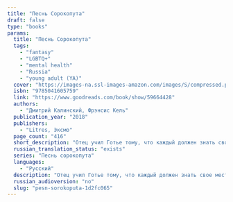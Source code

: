 ```yaml
---
title: "Песнь Сорокопута"
draft: false
type: "books"
params:
  title: "Песнь Сорокопута"
  tags:
    - "fantasy"
    - "LGBTQ+"
    - "mental health"
    - "Russia"
    - "young adult (YA)"
  cover: "https://images-na.ssl-images-amazon.com/images/S/compressed.photo.goodreads.com/books/1645450275i/59664428.jpg"
  isbn: "9785041605759"
  link: "https://www.goodreads.com/book/show/59664428"
  authors:
    - "Дмитрий Калинский, Фрэнсис Кель"
  publication_year: "2018"
  publishers:
    - "Litres, Эксмо"
  page_count: "416"
  short_description: "Отец учил Готье тому, что каждый должен знать свое место в этом мире.\"Чистокровные правят. Полукровки работают."
  russian_translation_status: "exists"
  series: "Песнь сорокопута"
  languages:
    - "Русский"
  description: "Отец учил Готье тому, что каждый должен знать свое место в этом мире.\"Чистокровные правят. Полукровки работают. Низшие разрушают\".Джером с детства уяснил только одну истину: \"Чистокровные празднуют. Полукровки прислуживают. Низшие страдают\".Их миры могли никогда не столкнуться, если бы не Скэриэл."
  russian_audioversion: "no"
  slug: "pesn-sorokoputa-1d2fc065"
---
```

